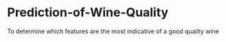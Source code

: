 # Prediction-of-Wine-Quality
To determine which features are the most indicative of a good quality wine
